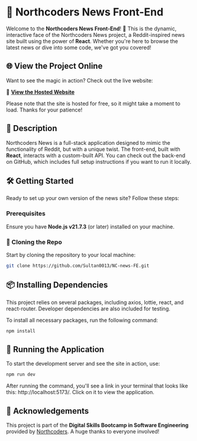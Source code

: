 # 📰 Northcoders News Front-End

Welcome to the **Northcoders News Front-End**! 🎉 This is the dynamic, interactive face of the Northcoders News project, a Reddit-inspired news site built using the power of **React**. Whether you're here to browse the latest news or dive into some code, we've got you covered!

## 🌐 View the Project Online

Want to see the magic in action? Check out the live website:

🔗 **[View the Hosted Website](https://nc-news-sultan.netlify.app/)**

Please note that the site is hosted for free, so it might take a moment to load. Thanks for your patience!

## 📜 Description

Northcoders News is a full-stack application designed to mimic the functionality of Reddit, but with a unique twist. The front-end, built with **React**, interacts with a custom-built API. You can check out the back-end on GitHub, which includes full setup instructions if you want to run it locally.

## 🛠️ Getting Started

Ready to set up your own version of the news site? Follow these steps:

### Prerequisites

Ensure you have **Node.js v21.7.3** (or later) installed on your machine.

### 🚀 Cloning the Repo

Start by cloning the repository to your local machine:

```bash
git clone https://github.com/Sultan0013/NC-news-FE.git
```

## 📦 Installing Dependencies

This project relies on several packages, including axios, lottie, react, and react-router. Developer dependencies are also included for testing.

To install all necessary packages, run the following command:

```bash
npm install
```

## 🚀 Running the Application

To start the development server and see the site in action, use:

```bash
npm run dev
```

After running the command, you'll see a link in your terminal that looks like this: http://localhost:5173/. Click on it to view the application.

## 🙌 Acknowledgements

This project is part of the **Digital Skills Bootcamp in Software Engineering** provided by [Northcoders](https://northcoders.com/). A huge thanks to everyone involved!
